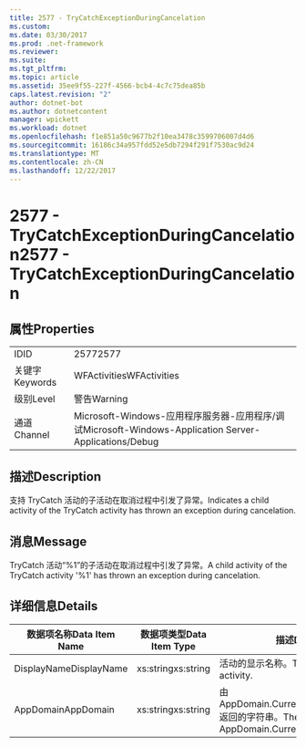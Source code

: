 ```yaml
---
title: 2577 - TryCatchExceptionDuringCancelation
ms.custom: 
ms.date: 03/30/2017
ms.prod: .net-framework
ms.reviewer: 
ms.suite: 
ms.tgt_pltfrm: 
ms.topic: article
ms.assetid: 35ee9f55-227f-4566-bcb4-4c7c75dea85b
caps.latest.revision: "2"
author: dotnet-bot
ms.author: dotnetcontent
manager: wpickett
ms.workload: dotnet
ms.openlocfilehash: f1e851a50c9677b2f10ea3478c3599706007d4d6
ms.sourcegitcommit: 16186c34a957fdd52e5db7294f291f7530ac9d24
ms.translationtype: MT
ms.contentlocale: zh-CN
ms.lasthandoff: 12/22/2017
---
```

# <a name="2577---trycatchexceptionduringcancelation"></a><span data-ttu-id="e0a47-102">2577 - TryCatchExceptionDuringCancelation</span><span class="sxs-lookup"><span data-stu-id="e0a47-102">2577 - TryCatchExceptionDuringCancelation</span></span>
## <a name="properties"></a><span data-ttu-id="e0a47-103">属性</span><span class="sxs-lookup"><span data-stu-id="e0a47-103">Properties</span></span>  
  
|||  
|-|-|  
|<span data-ttu-id="e0a47-104">ID</span><span class="sxs-lookup"><span data-stu-id="e0a47-104">ID</span></span>|<span data-ttu-id="e0a47-105">2577</span><span class="sxs-lookup"><span data-stu-id="e0a47-105">2577</span></span>|  
|<span data-ttu-id="e0a47-106">关键字</span><span class="sxs-lookup"><span data-stu-id="e0a47-106">Keywords</span></span>|<span data-ttu-id="e0a47-107">WFActivities</span><span class="sxs-lookup"><span data-stu-id="e0a47-107">WFActivities</span></span>|  
|<span data-ttu-id="e0a47-108">级别</span><span class="sxs-lookup"><span data-stu-id="e0a47-108">Level</span></span>|<span data-ttu-id="e0a47-109">警告</span><span class="sxs-lookup"><span data-stu-id="e0a47-109">Warning</span></span>|  
|<span data-ttu-id="e0a47-110">通道</span><span class="sxs-lookup"><span data-stu-id="e0a47-110">Channel</span></span>|<span data-ttu-id="e0a47-111">Microsoft-Windows-应用程序服务器-应用程序/调试</span><span class="sxs-lookup"><span data-stu-id="e0a47-111">Microsoft-Windows-Application Server-Applications/Debug</span></span>|  
  
## <a name="description"></a><span data-ttu-id="e0a47-112">描述</span><span class="sxs-lookup"><span data-stu-id="e0a47-112">Description</span></span>  
 <span data-ttu-id="e0a47-113">支持 TryCatch 活动的子活动在取消过程中引发了异常。</span><span class="sxs-lookup"><span data-stu-id="e0a47-113">Indicates a child activity of the TryCatch activity has thrown an exception during cancelation.</span></span>  
  
## <a name="message"></a><span data-ttu-id="e0a47-114">消息</span><span class="sxs-lookup"><span data-stu-id="e0a47-114">Message</span></span>  
 <span data-ttu-id="e0a47-115">TryCatch 活动“%1”的子活动在取消过程中引发了异常。</span><span class="sxs-lookup"><span data-stu-id="e0a47-115">A child activity of the TryCatch activity '%1' has thrown an exception during cancelation.</span></span>  
  
## <a name="details"></a><span data-ttu-id="e0a47-116">详细信息</span><span class="sxs-lookup"><span data-stu-id="e0a47-116">Details</span></span>  
  
|<span data-ttu-id="e0a47-117">数据项名称</span><span class="sxs-lookup"><span data-stu-id="e0a47-117">Data Item Name</span></span>|<span data-ttu-id="e0a47-118">数据项类型</span><span class="sxs-lookup"><span data-stu-id="e0a47-118">Data Item Type</span></span>|<span data-ttu-id="e0a47-119">描述</span><span class="sxs-lookup"><span data-stu-id="e0a47-119">Description</span></span>|  
|--------------------|--------------------|-----------------|  
|<span data-ttu-id="e0a47-120">DisplayName</span><span class="sxs-lookup"><span data-stu-id="e0a47-120">DisplayName</span></span>|<span data-ttu-id="e0a47-121">xs:string</span><span class="sxs-lookup"><span data-stu-id="e0a47-121">xs:string</span></span>|<span data-ttu-id="e0a47-122">活动的显示名称。</span><span class="sxs-lookup"><span data-stu-id="e0a47-122">The display name of the activity.</span></span>|  
|<span data-ttu-id="e0a47-123">AppDomain</span><span class="sxs-lookup"><span data-stu-id="e0a47-123">AppDomain</span></span>|<span data-ttu-id="e0a47-124">xs:string</span><span class="sxs-lookup"><span data-stu-id="e0a47-124">xs:string</span></span>|<span data-ttu-id="e0a47-125">由 AppDomain.CurrentDomain.FriendlyName 返回的字符串。</span><span class="sxs-lookup"><span data-stu-id="e0a47-125">The string returned by AppDomain.CurrentDomain.FriendlyName.</span></span>|
